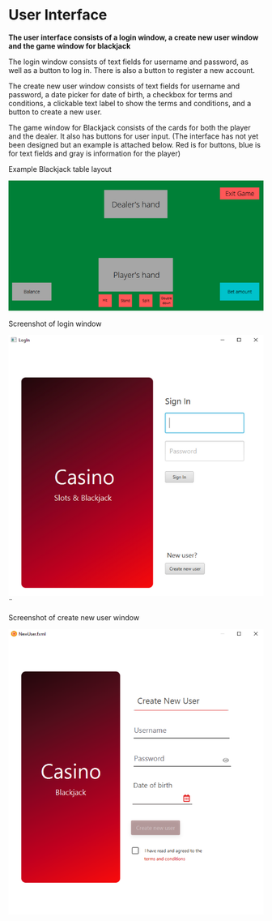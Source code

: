 # User Interface

**The user interface consists of a login window, a create new user window and the game window for blackjack**

The login window consists of text fields for username and password, as well as a button to log in. There is also a button to register a new account.

The create new user window consists of text fields for username and password, a date picker for date of birth, a checkbox for terms and conditions, a clickable text label to show the terms and conditions, and a button to create a new user.

The game window for Blackjack consists of the cards for both the player and the dealer. It also has buttons for user input. (The interface has not yet been designed but an example is attached below. Red is for buttons, blue is for text fields and gray is information for the player)

Example Blackjack table layout

![Blackjack example](casino/resources/BlackjackBoardExample.PNG)

Screenshot of login window

![Login example](casino/resources/LoginImage.PNG)¨

Screenshot of create new user window

![Create New User example](casino/resources/NewUserImage.PNG)
